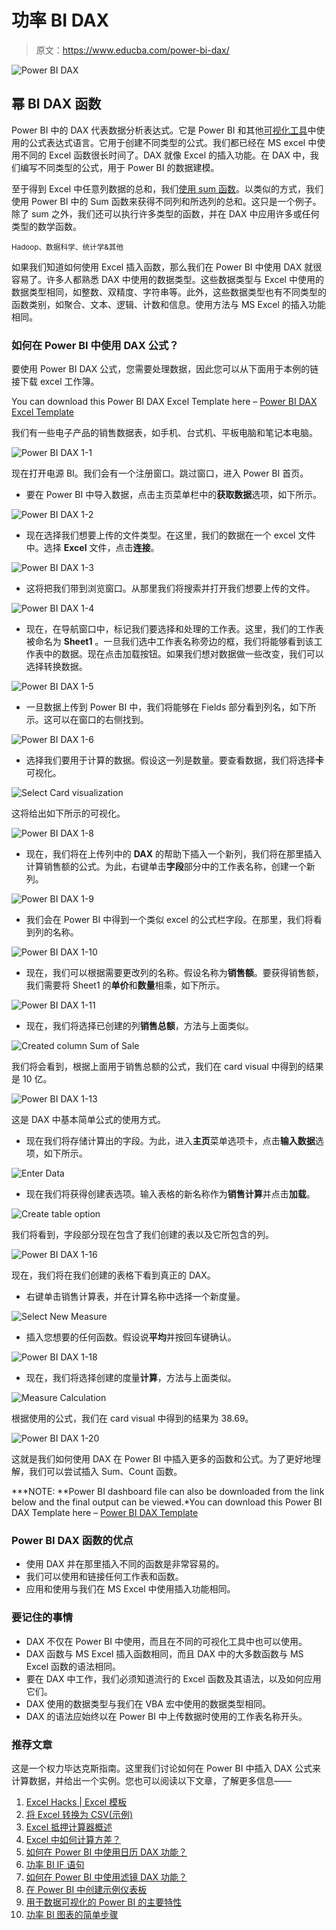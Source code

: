 # 功率 BI DAX

> 原文：<https://www.educba.com/power-bi-dax/>

![Power BI DAX](img/ee4cbbd38676aa04250ff468ce631012.png)



## 幂 BI DAX 函数

Power BI 中的 DAX 代表数据分析表达式。它是 Power BI 和其他[可视化工具](https://www.educba.com/data-visualization-tools/)中使用的公式表达式语言。它用于创建不同类型的公式。我们都已经在 MS excel 中使用不同的 Excel 函数很长时间了。DAX 就像 Excel 的插入功能。在 DAX 中，我们编写不同类型的公式，用于 Power BI 的数据建模。

至于得到 Excel 中任意列数据的总和，我们[使用 sum 函数](https://www.educba.com/sum-function-in-excel/)。以类似的方式，我们使用 Power BI 中的 Sum 函数来获得不同列和所选列的总和。这只是一个例子。除了 sum 之外，我们还可以执行许多类型的函数，并在 DAX 中应用许多或任何类型的数学函数。

<small>Hadoop、数据科学、统计学&其他</small>

如果我们知道如何使用 Excel 插入函数，那么我们在 Power BI 中使用 DAX 就很容易了。许多人都熟悉 DAX 中使用的数据类型。这些数据类型与 Excel 中使用的数据类型相同，如整数、双精度、字符串等。此外，这些数据类型也有不同类型的函数类别，如聚合、文本、逻辑、计数和信息。使用方法与 MS Excel 的插入功能相同。

### 如何在 Power BI 中使用 DAX 公式？

要使用 Power BI DAX 公式，您需要处理数据，因此您可以从下面用于本例的链接下载 excel 工作簿。

You can download this Power BI DAX Excel Template here – [Power BI DAX Excel Template](#popmake-167767)

我们有一些电子产品的销售数据表，如手机、台式机、平板电脑和笔记本电脑。

![Power BI DAX 1-1](img/3a301698f42c1850ba28b22bd7745991.png)



现在打开电源 BI。我们会有一个注册窗口。跳过窗口，进入 Power BI 首页。

*   要在 Power BI 中导入数据，点击主页菜单栏中的**获取数据**选项，如下所示。

![Power BI DAX 1-2](img/32775cdd06b47458809637fa6dbc5f8f.png)



*   现在选择我们想要上传的文件类型。在这里，我们的数据在一个 excel 文件中。选择 **Excel** 文件，点击**连接**。

![Power BI DAX 1-3](img/2a0f82644a27c748c899e8e85bc0392e.png)



*   这将把我们带到浏览窗口。从那里我们将搜索并打开我们想要上传的文件。

![Power BI DAX 1-4](img/e2749d66a3b6ebcbf821e9029b9f9213.png)



*   现在，在导航窗口中，标记我们要选择和处理的工作表。这里，我们的工作表被命名为 **Sheet1** 。一旦我们选中工作表名称旁边的框，我们将能够看到该工作表中的数据。现在点击加载按钮。如果我们想对数据做一些改变，我们可以选择转换数据。

![Power BI DAX 1-5](img/b3661ba722c1b93106ca1e20ed12b76b.png)



*   一旦数据上传到 Power BI 中，我们将能够在 Fields 部分看到列名，如下所示。这可以在窗口的右侧找到。

![Power BI DAX 1-6](img/8bf4d3de36b772438bd462f38f3df026.png)



*   选择我们要用于计算的数据。假设这一列是数量。要查看数据，我们将选择**卡**可视化。

![Select Card visualization](img/e54a7be0109e1df253170eb02c6a14b8.png)



这将给出如下所示的可视化。

![Power BI DAX 1-8](img/79c95162f0808f97be7f9dec68ab05a7.png)



*   现在，我们将在上传列中的 **DAX** 的帮助下插入一个新列，我们将在那里插入计算销售额的公式。为此，右键单击**字段**部分中的工作表名称，创建一个新列。

![Power BI DAX 1-9](img/289671927bd46fa6769d7bcca49a97dc.png)



*   我们会在 Power BI 中得到一个类似 excel 的公式栏字段。在那里，我们将看到列的名称。

![Power BI DAX 1-10](img/ef003eddae01a4db3c2aed52b9e7191d.png)



*   现在，我们可以根据需要更改列的名称。假设名称为**销售额**。要获得销售额，我们需要将 Sheet1 的**单价**和**数量**相乘，如下所示。

![Power BI DAX 1-11](img/76063909c3050c0744293adea4fa35d1.png)



*   现在，我们将选择已创建的列**销售总额**，方法与上面类似。

![Created column Sum of Sale](img/e9f2fa1627546da3cfc75283d63b1b73.png)



我们将会看到，根据上面用于销售总额的公式，我们在 card visual 中得到的结果是 10 亿。

![Power BI DAX 1-13](img/ab5f2f80516315cf8666c60768e94def.png)



这是 DAX 中基本简单公式的使用方式。

*   现在我们将存储计算出的字段。为此，进入**主页**菜单选项卡，点击**输入数据**选项，如下所示。

![Enter Data ](img/bf29e7b10e57d455436a5d95b2c5679e.png)



*   现在我们将获得创建表选项。输入表格的新名称作为**销售计算**并点击**加载**。

![Create table option](img/32fb3039fae24a528b8b9f865f534977.png)



我们将看到，字段部分现在包含了我们创建的表以及它所包含的列。

![Power BI DAX 1-16](img/aec9c22c6ba8fcebc518b7dbe536afb2.png)



现在，我们将在我们创建的表格下看到真正的 DAX。

*   右键单击销售计算表，并在计算名称中选择一个新度量。

![Select New Measure](img/ec28511b1324fd9421aae42a807bf399.png)



*   插入您想要的任何函数。假设说**平均**并按回车键确认。

![Power BI DAX 1-18](img/42f9914f9471a7026166b064dba6a53b.png)



*   现在，我们将选择创建的度量**计算**，方法与上面类似。

![Measure Calculation](img/ec5cd48545fe6f6eda14cc2aec1b1b03.png)



根据使用的公式，我们在 card visual 中得到的结果为 38.69。

![Power BI DAX 1-20](img/34254bba317598f5c54009993c9e709f.png)



这就是我们如何使用 DAX 在 Power BI 中插入更多的函数和公式。为了更好地理解，我们可以尝试插入 Sum、Count 函数。

***NOTE: **Power BI dashboard file can also be downloaded from the link below and the final output can be viewed.*You can download this Power BI DAX Template here – [Power BI DAX Template](#popmake-227875)

### Power BI DAX 函数的优点

*   使用 DAX 并在那里插入不同的函数是非常容易的。
*   我们可以使用和链接任何工作表和函数。
*   应用和使用与我们在 MS Excel 中使用插入功能相同。

### 要记住的事情

*   DAX 不仅在 Power BI 中使用，而且在不同的可视化工具中也可以使用。
*   DAX 函数与 MS Excel 插入函数相同，而且 DAX 中的大多数函数与 MS Excel 函数的语法相同。
*   要在 DAX 中工作，我们必须知道流行的 Excel 函数及其语法，以及如何应用它们。
*   DAX 使用的数据类型与我们在 VBA 宏中使用的数据类型相同。
*   DAX 的语法应始终以在 Power BI 中上传数据时使用的工作表名称开头。

### 推荐文章

这是一个权力毕达克斯指南。这里我们讨论如何在 Power BI 中插入 DAX 公式来计算数据，并给出一个实例。您也可以阅读以下文章，了解更多信息——

1.  [Excel Hacks | Excel 模板](https://www.educba.com/excel-hacks/)
2.  [将 Excel 转换为 CSV(示例)](https://www.educba.com/convert-excel-to-csv/)
3.  [Excel 抵押计算器概述](https://www.educba.com/excel-mortgage-calculator/)
4.  [Excel 中如何计算方差？](https://www.educba.com/excel-variance/)
5.  [如何在 Power BI 中使用日历 DAX 功能？](https://www.educba.com/power-bi-calendar/)
6.  [功率 BI IF 语句](https://www.educba.com/power-bi-if-statement/)
7.  [如何在 Power BI 中使用滤镜 DAX 功能？](https://www.educba.com/power-bi-filter/)
8.  [在 Power BI 中创建示例仪表板](https://www.educba.com/power-bi-dashboard-samples/)
9.  [用于数据可视化的 Power BI 的主要特性](https://www.educba.com/power-bi-template/)
10.  [功率 BI 图表的简单步骤](https://www.educba.com/power-bi-charts/)






